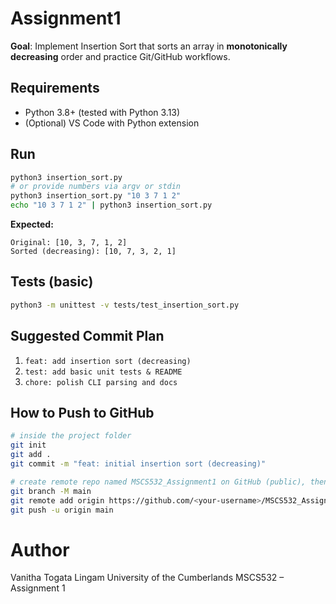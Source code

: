 
# Assignment1

**Goal**: Implement Insertion Sort that sorts an array in **monotonically decreasing** order and practice Git/GitHub workflows.

## Requirements
- Python 3.8+ (tested with Python 3.13)
- (Optional) VS Code with Python extension

## Run
```bash
python3 insertion_sort.py
# or provide numbers via argv or stdin
python3 insertion_sort.py "10 3 7 1 2"
echo "10 3 7 1 2" | python3 insertion_sort.py
```

**Expected:**
```text
Original: [10, 3, 7, 1, 2]
Sorted (decreasing): [10, 7, 3, 2, 1]
```

## Tests (basic)
```bash
python3 -m unittest -v tests/test_insertion_sort.py
```

## Suggested Commit Plan
1. `feat: add insertion sort (decreasing)`  
2. `test: add basic unit tests & README`  
3. `chore: polish CLI parsing and docs`

## How to Push to GitHub
```bash
# inside the project folder
git init
git add .
git commit -m "feat: initial insertion sort (decreasing)"

# create remote repo named MSCS532_Assignment1 on GitHub (public), then:
git branch -M main
git remote add origin https://github.com/<your-username>/MSCS532_Assignment1.git
git push -u origin main
```

# Author
Vanitha Togata Lingam
University of the Cumberlands
MSCS532 – Assignment 1